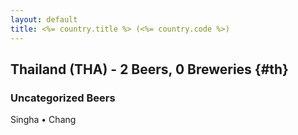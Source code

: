 ```yaml
---
layout: default
title: <%= country.title %> (<%= country.code %>)
---
```


## Thailand (THA) - 2 Beers, 0 Breweries {#th}



### Uncategorized Beers

Singha   • Chang  



 
